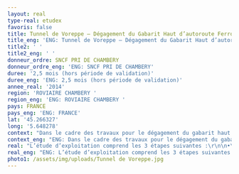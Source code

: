 ```yaml
---
layout: real
type-real: etudex
favoris: false
title: Tunnel de Voreppe – Dégagement du Gabarit Haut d’autoroute Ferroviaire
title_eng: 'ENG: Tunnel de Voreppe – Dégagement du Gabarit Haut d’autoroute Ferroviaire'
title2: ' '
title2_eng: ' '
donneur_ordre: SNCF PRI DE CHAMBERY
donneur_ordre_eng: 'ENG: SNCF PRI DE CHAMBERY'
duree: '2,5 mois (hors période de validation)'
duree_eng: 'ENG: 2,5 mois (hors période de validation)'
annee_real: '2014'
region: 'ROVIAIRE CHAMBERY '
region_eng: 'ENG: ROVIAIRE CHAMBERY '
pays: FRANCE
pays_eng: 'ENG: FRANCE'
lat: '45.266327'
long: '5.648278'
context: "Dans le cadre des travaux pour le dégagement du gabarit haut d’autoroute ferroviaire du Tunnel de Voreppe, deux solutions sont envisagées :\r\n\n•\tSolution 1 : Reprise du revêtement existant en voûte ;\r\n\n•\tSolution 2 : Abaissement des voies et de la plateforme.\r\n\nL’objectif de l’étude est de déterminer, pour chacune des solutions, les conséquences en matière de plan   de   transport   mais   également   de   présenter   des   préconisations   pour   limiter   les   impacts."
context_eng: "ENG: Dans le cadre des travaux pour le dégagement du gabarit haut d’autoroute ferroviaire du Tunnel de Voreppe, deux solutions sont envisagées :\r\n\n•\tSolution 1 : Reprise du revêtement existant en voûte ;\r\n\n•\tSolution 2 : Abaissement des voies et de la plateforme.\r\n\nL’objectif de l’étude est de déterminer, pour chacune des solutions, les conséquences en matière de plan   de   transport   mais   également   de   présenter   des   préconisations   pour   limiter   les   impacts."
real: "L’étude d’exploitation comprend les 3 étapes suivantes :\r\n\n•\tDiagnostic de l’existant : A partir de la modélisation du périmètre d’étude, les installations de la zone et leurs conditions d’exploitation sont décrites ; \r\n\n•\tAnalyse des impacts sur le service : Les 2 scénarios son modélisés et testées (stabilité). Les allègements de services issus de ces contraintes travaux sont listés ;\r\n\n•\tPréconisations pour limiter l’impact des travaux : Des solutions techniques et d’organisation du plan de transport sont proposés pour limiter les impacts des travaux."
real_eng: "ENG: L’étude d’exploitation comprend les 3 étapes suivantes :\r\n\n•\tDiagnostic de l’existant : A partir de la modélisation du périmètre d’étude, les installations de la zone et leurs conditions d’exploitation sont décrites ; \r\n\n•\tAnalyse des impacts sur le service : Les 2 scénarios son modélisés et testées (stabilité). Les allègements de services issus de ces contraintes travaux sont listés ;\r\n\n•\tPréconisations pour limiter l’impact des travaux : Des solutions techniques et d’organisation du plan de transport sont proposés pour limiter les impacts des travaux."
photo1: /assets/img/uploads/Tunnel de Voreppe.jpg
---
```


